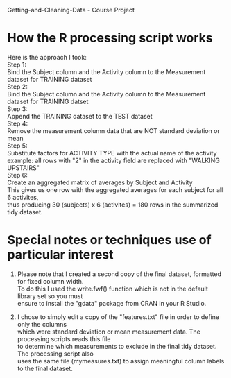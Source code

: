 Getting-and-Cleaning-Data - Course Project

# How the R processing script works

Here is the approach I took:  
Step 1:  
	Bind the Subject column and the Activity column to the Measurement dataset for TRAINING dataset    
Step 2:   
	Bind the Subject column and the Activity column to the Measurement dataset for TRAINING datset   
Step 3:   
	Append the TRAINING dataset to the TEST dataset  
Step 4:  
	Remove the measurement column data that are NOT standard deviation or mean  
Step 5:  
	Substitute factors for ACTIVITY TYPE with the actual name of the activity  
	example: all rows with "2" in the activity field are replaced with "WALKING UPSTAIRS"  
Step 6:  
	Create an aggregated matrix of averages by Subject and Activity  
	This gives us one row with the aggregated averages for each subject for all 6 activites,  
	thus producing 30 (subjects) x 6 (activites) = 180 rows in the summarized tidy dataset.  

# Special notes or techniques use of particular interest  
  
1. Please note that I created a second copy of the final dataset, formatted for fixed column width.  
   To do this I used the write.fwf() function which is not in the default library set so you must   
   ensure to install the "gdata" package from CRAN in your R Studio.  
   
2. I chose to simply edit a copy of the "features.txt" file in order to define only the columns  
   which were standard deviation or mean measurement data. The processing scripts reads this file  
   to determine which measurements to exclude in the final tidy dataset. The processing script also  
   uses the same file (mymeasures.txt) to assign meaningful column labels to the final dataset.      


